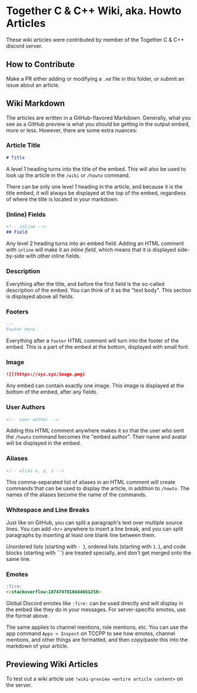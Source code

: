 # Together C & C++ Wiki, aka. Howto Articles

These wiki articles were contributed by member of the Together C & C++ discord server.

## How to Contribute

Make a PR either adding or modifying a `.md` file in this folder, or submit an
issue about an article.

## Wiki Markdown

The articles are written in a GitHub-flavored Markdown.
Generally, what you see as a GitHub preview is what you should be getting in the
output embed, more or less.
However, there are some extra nuances:

### Article Title

```md
# Title
```
A level 1 heading turns into the title of the embed.
This will also be used to look up the article in the `/wiki` or `/howto` command.

There can be only one level 1 heading in the article, and because it is the
title embed, it will always be displayed at the top of the embed, regardless
of where the title is located in your markdown.

### (Inline) Fields
```md
<!-- inline -->
## Field
```
Any level 2 heading turns into an embed field.
Adding an HTML comment with `inline` will make it an *inline field*, which means
that it is displayed side-by-side with other inline fields.

### Description
Everything after the title, and before the first field is the so-called
description of the embed.
You can think of it as the "text body".
This section is displayed above all fields.

### Footers
```md
---
Footer here.
```
Everything after a `footer` HTML comment will turn into the footer of the embed.
This is a part of the embed at the bottom, displayed with small font.

### Image
```md
![](https://xyz.xyz/image.png)
```
Any embed can contain exactly one image.
This image is displayed at the bottom of the embed, after any fields.

### User Authors
```md
<!-- user author -->
```
Adding this HTML comment anywhere makes it so that the user who sent the
`/howto` command becomes the "embed author".
Their name and avatar will be displayed in the embed.

### Aliases
```md
<!-- alias x, y, z -->
```
This comma-separated list of aliases in an HTML comment will create commands
that can be used to display the article, in addition to `/howto`.
The names of the aliases become the name of the commands.

### Whitespace and Line Breaks

Just like on GitHub, you can split a paragraph's text over multiple source
lines.
You can add `<br>` anywhere to insert a line break, and you can
split paragraphs by inserting at least one blank line between them.

Unordered lists (starting with `- `), ordered lists (starting with `1.`), and
code blocks (starting with \`\`\`) are treated specially, and don't get merged
onto the same line.

### Emotes

```md
:fire:
<:stackoverflow:1074747016644661258>
```
Global Discord emotes like `:fire:` can be used directly and will display in the
embed like they do in your messages.
For server-specific emotes, use the format above.

The same applies to channel mentions, role mentions, etc.
You can use the app command `Apps > Inspect` on TCCPP to see how emotes,
channel mentions, and other things are formatted, and then copy/paste this
into the markdown of your article.

## Previewing Wiki Articles

To test out a wiki article use `!wiki-preview <entire article content>` on the server.
